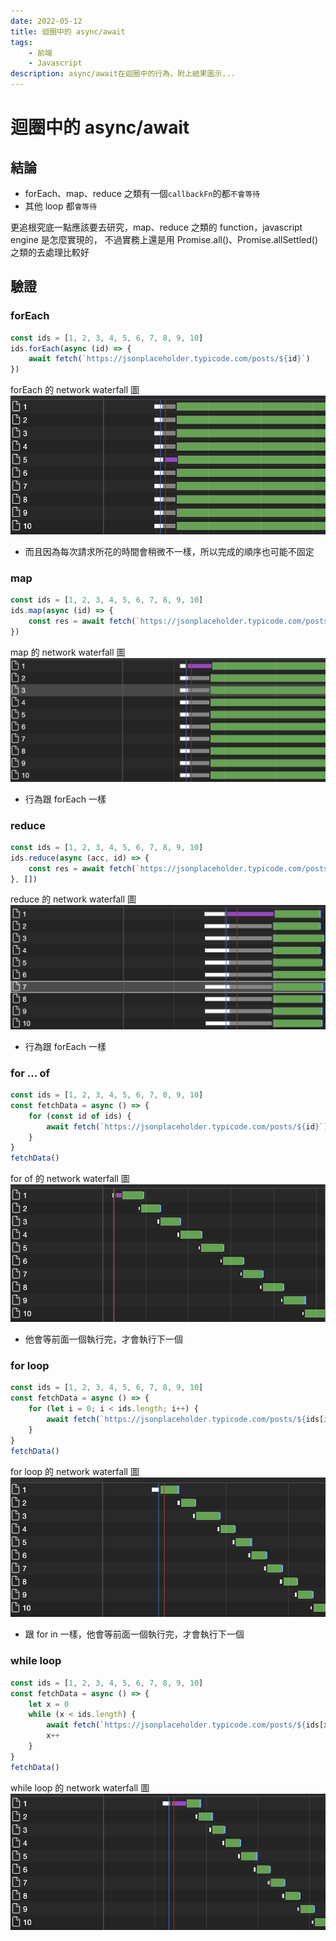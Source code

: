 ```yaml
---
date: 2022-05-12
title: 迴圈中的 async/await
tags:
    - 前端
    - Javascript
description: async/await在迴圈中的行為，附上結果圖示...
---
```


# 迴圈中的 async/await

## 結論

-   forEach、map、reduce 之類有一個`callbackFn`的都`不會等待`
-   其他 loop 都`會等待`

更追根究底一點應該要去研究，map、reduce 之類的 function，javascript engine 是怎麼實現的，
不過實務上還是用 Promise.all()、Promise.allSettled()之類的去處理比較好

## 驗證

### forEach

```js
const ids = [1, 2, 3, 4, 5, 6, 7, 8, 9, 10]
ids.forEach(async (id) => {
    await fetch(`https://jsonplaceholder.typicode.com/posts/${id}`)
})
```

forEach 的 network waterfall 圖
![foreach](../images/2022-05-12/01.png)

-   而且因為每次請求所花的時間會稍微不一樣，所以完成的順序也可能不固定

### map

```js
const ids = [1, 2, 3, 4, 5, 6, 7, 8, 9, 10]
ids.map(async (id) => {
    const res = await fetch(`https://jsonplaceholder.typicode.com/posts/${id}`)
})
```

map 的 network waterfall 圖
![foreach](../images/2022-05-12/04.png)

-   行為跟 forEach 一樣

### reduce

```js
const ids = [1, 2, 3, 4, 5, 6, 7, 8, 9, 10]
ids.reduce(async (acc, id) => {
    const res = await fetch(`https://jsonplaceholder.typicode.com/posts/${id}`)
}, [])
```

reduce 的 network waterfall 圖
![foreach](../images/2022-05-12/06.png)

-   行為跟 forEach 一樣

### for ... of

```js
const ids = [1, 2, 3, 4, 5, 6, 7, 8, 9, 10]
const fetchData = async () => {
    for (const id of ids) {
        await fetch(`https://jsonplaceholder.typicode.com/posts/${id}`)
    }
}
fetchData()
```

for of 的 network waterfall 圖
![foreach](../images/2022-05-12/02.png)

-   他會等前面一個執行完，才會執行下一個

### for loop

```js
const ids = [1, 2, 3, 4, 5, 6, 7, 8, 9, 10]
const fetchData = async () => {
    for (let i = 0; i < ids.length; i++) {
        await fetch(`https://jsonplaceholder.typicode.com/posts/${ids[i]}`)
    }
}
fetchData()
```

for loop 的 network waterfall 圖
![foreach](../images/2022-05-12/03.png)

-   跟 for in 一樣，他會等前面一個執行完，才會執行下一個

### while loop

```js
const ids = [1, 2, 3, 4, 5, 6, 7, 8, 9, 10]
const fetchData = async () => {
    let x = 0
    while (x < ids.length) {
        await fetch(`https://jsonplaceholder.typicode.com/posts/${ids[x]}`)
        x++
    }
}
fetchData()
```

while loop 的 network waterfall 圖
![foreach](../images/2022-05-12/05.png)

<Comment />
